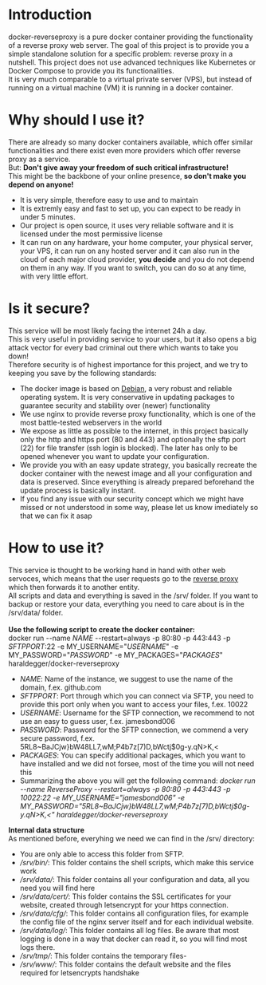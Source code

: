 Introduction
============

docker-reverseproxy is a pure docker container providing the functionality of a reverse proxy web server.
The goal of this project is to provide you a simple standalone solution for a specific problem: reverse proxy in a nutshell.
This project does not use advanced techniques like Kubernetes or Docker Compose to provide you its functionalities.\
It is very much comparable to a virtual private server (VPS), but instead of running on a virtual machine (VM) it is running in a docker container.

Why should I use it?
============
There are already so many docker containers available, which offer similar functionalities and there exist even more providers which offer reverse proxy as a service.\
But: **Don't give away your freedom of such critical infrastructure!**\
This might be the backbone of your online presence, **so don't make you depend on anyone!**
- It is very simple, therefore easy to use and to maintain
- It is extremly easy and fast to set up, you can expect to be ready in under 5 minutes.
- Our project is open source, it uses very reliable software and it is licensed under the most permissive license
- It can run on any hardware, your home computer, your physical server, your VPS, it can run on any hosted server and it can also run in the cloud of each major cloud provider, **you decide** and you do not depend on them in any way. If you want to switch, you can do so at any time, with very little effort.

Is it secure?
============
This service will be most likely facing the internet 24h a day.\
This is very useful in providing service to your users, but it also opens a big attack vector for every bad criminal out there which wants to take you down!\
Therefore security is of highest importance for this project, and we try to keeping you save by the following standards:
- The docker image is based on [Debian], a very robust and reliable operating system. It is very conservative in updating packages to guarantee security and stability over (newer) functionality
- We use nginx to provide reverse proxy functionality, which is one of the most battle-tested webservers in the world
- We expose as little as possible to the internet, in this project basically only the http and https port (80 and 443) and optionally the sftp port (22) for file transfer (ssh login is blocked). The later has only to be opened whenever you want to update your configuration.
- We provide you with an easy update strategy, you basically recreate the docker container with the newest image and all your configuration and data is preserved. Since everything is already prepared beforehand the update process is basically instant.
- If you find any issue with our security concept which we might have missed or not understood in some way, please let us know imediately so that we can fix it asap

How to use it?
============
This service is thought to be working hand in hand with other web servoces, which means that the user requests go to the [reverse proxy] which then forwards it to another entity.\
All scripts and data and everything is saved in the /srv/ folder. If you want to backup or restore your data, everything you need to care about is in the /srv/data/ folder.\
\
**Use the following script to create the docker container:**\
docker run --name *NAME* --restart=always -p 80:80 -p 443:443 -p *SFTPPORT*:22 -e MY_USERNAME="*USERNAME*" -e MY_PASSWORD="*PASSWORD*" -e MY_PACKAGES="*PACKAGES*" haraldegger/docker-reverseproxy
- *NAME*: Name of the instance, we suggest to use the name of the domain, f.ex. github.com
- *SFTPPORT*: Port through which you can connect via SFTP, you need to provide this port only when you want to access your files, f.ex. 10022
- *USERNAME*: Username for the SFTP connection, we recommend to not use an easy to guess user, f.ex. jamesbond006
- *PASSWORD*: Password for the SFTP connection, we commend a very secure password, f.ex. 5RL8~BaJCjw}bW48LL7,wM;P4b7z[7)D,bWctj$0g-y.qN>K,<
- *PACKAGES*: You can specify additional packages, which you want to have installed and we did not forsee, most of the time you will not need this
- Summarizing the above you will get the following command: *docker run --name ReverseProxy --restart=always -p 80:80 -p 443:443 -p 10022:22 -e MY_USERNAME="jamesbond006" -e MY_PASSWORD="5RL8~BaJCjw}bW48LL7,wM;P4b7z[7)D,bWctj$0g-y.qN>K,<" haraldegger/docker-reverseproxy*

**Internal data structure**\
As mentioned before, everyhing we need we can find in the /srv/ directory:
- You are only able to access this folder from SFTP.
- */srv/bin/*: This folder contains the shell scripts, which make this service work
- */srv/data/*: This folder contains all your configuration and data, all you need you will find here
- */srv/data/cert/*: This folder contains the SSL certificates for your website, created through letsencrypt for your https connection.
- */srv/data/cfg/*: This folder contains all configuration files, for example the config file of the nginx server itself and for each individual website.
- */srv/data/log/*: This folder contains all log files. Be aware that most logging is done in a way that docker can read it, so you will find most logs there.
- */srv/tmp/*: This folder contains the temporary files- 
- */srv/www/*: This folder contains the default website and the files required for letsencrypts handshake

[Debian]: https://www.debian.org/
[reverse proxy]: https://en.wikipedia.org/wiki/Reverse_proxy
